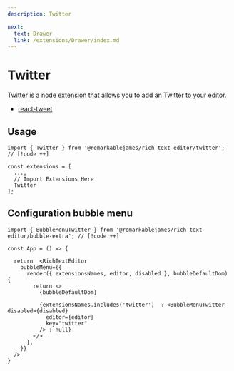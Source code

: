 ```yaml
---
description: Twitter

next:
  text: Drawer
  link: /extensions/Drawer/index.md
---
```


# Twitter

Twitter is a node extension that allows you to add an Twitter to your editor.

- [react-tweet](https://www.npmjs.com/package/react-tweet)

## Usage

```tsx
import { Twitter } from '@remarkablejames/rich-text-editor/twitter'; // [!code ++]

const extensions = [
  ...,
  // Import Extensions Here
  Twitter
];
```


## Configuration bubble menu

```tsx
import { BubbleMenuTwitter } from '@remarkablejames/rich-text-editor/bubble-extra'; // [!code ++]

const App = () => {

  return  <RichTextEditor
    bubbleMenu={{
      render({ extensionsNames, editor, disabled }, bubbleDefaultDom) {
        return <>
          {bubbleDefaultDom}

          {extensionsNames.includes('twitter')  ? <BubbleMenuTwitter disabled={disabled}
            editor={editor}
            key="twitter"
          /> : null}
        </>
      },
    }}
  />
}
```
